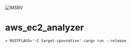  ![MSRV](https://img.shields.io/badge/msrv-1.73.0-red)
# aws_ec2_analyzer



```console
> RUSTFLAGS='-C target-cpu=native' cargo run --release
```
